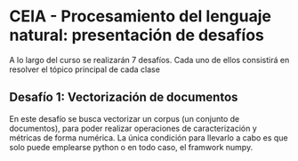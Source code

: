 # CEIA - Procesamiento del lenguaje natural: presentación de desafíos

A lo largo del curso se realizarán 7 desafíos. Cada uno de ellos consistirá en resolver el tópico principal de cada clase

## Desafío 1: Vectorización de documentos
En este desafío se busca vectorizar un corpus (un conjunto de documentos), para poder realizar operaciones de caracterización y métricas de forma numérica. La única condición para llevarlo a cabo es que solo puede emplearse python o en todo caso, el framwork numpy. 